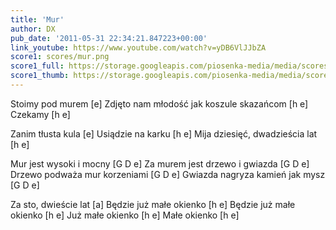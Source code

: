 ```yaml
---
title: 'Mur'
author: DX
pub_date: '2011-05-31 22:34:21.847223+00:00'
link_youtube: https://www.youtube.com/watch?v=yDB6VlJJbZA
score1: scores/mur.png
score1_full: https://storage.googleapis.com/piosenka-media/media/scores/mur.png
score1_thumb: https://storage.googleapis.com/piosenka-media/media/scores/mur.png.180x0_q85_upscale.jpg
---
```


Stoimy pod murem [e]
Zdjęto nam młodość jak koszule skazańcom [h e]
Czekamy [h e]

Zanim tłusta kula [e]
Usiądzie na karku [h e]
Mija dziesięć, dwadzieścia lat [h e]

Mur jest wysoki i mocny [G D e]
Za murem jest drzewo i gwiazda [G D e]
Drzewo podważa mur korzeniami [G D e]
Gwiazda nagryza kamień jak mysz [G D e]

Za sto, dwieście lat [a]
Będzie już małe okienko [h e]
Będzie już małe okienko [h e]
Już małe okienko [h e]
Małe okienko [h e]